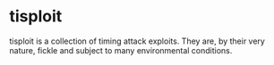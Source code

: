 # tisploit
tisploit is a collection of timing attack exploits.  They are, by their very nature, fickle and subject to many environmental conditions.
